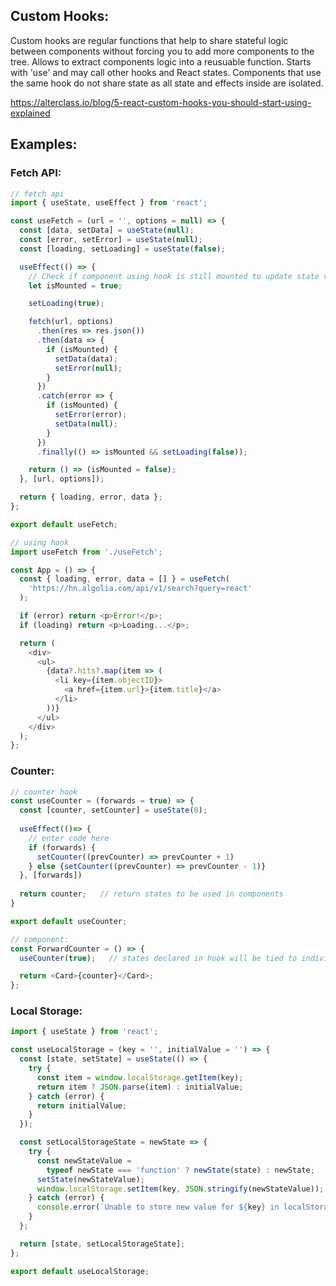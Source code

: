 ## Custom Hooks:
Custom hooks are regular functions that help to share stateful logic between components without forcing you to add more components to the tree. Allows to extract components logic into a reusuable function. Starts with 'use' and may call other hooks and React states. Components that use the same hook do not share state as all state and effects inside are isolated.

https://alterclass.io/blog/5-react-custom-hooks-you-should-start-using-explained

## Examples:
### Fetch API:
```js
// fetch api
import { useState, useEffect } from 'react';

const useFetch = (url = '', options = null) => {
  const [data, setData] = useState(null);
  const [error, setError] = useState(null);
  const [loading, setLoading] = useState(false);

  useEffect(() => {
    // Check if component using hook is still mounted to update state variables, otherwise introduce memory leaks
    let isMounted = true;

    setLoading(true);

    fetch(url, options)
      .then(res => res.json())
      .then(data => {
        if (isMounted) {
          setData(data);
          setError(null);
        }
      })
      .catch(error => {
        if (isMounted) {
          setError(error);
          setData(null);
        }
      })
      .finally(() => isMounted && setLoading(false));

    return () => (isMounted = false);
  }, [url, options]);

  return { loading, error, data };
};

export default useFetch;
```
```js
// using hook
import useFetch from './useFetch';

const App = () => {
  const { loading, error, data = [] } = useFetch(
    'https://hn.algolia.com/api/v1/search?query=react'
  );

  if (error) return <p>Error!</p>;
  if (loading) return <p>Loading...</p>;

  return (
    <div>
      <ul>
        {data?.hits?.map(item => (
          <li key={item.objectID}>
            <a href={item.url}>{item.title}</a>
          </li>
        ))}
      </ul>
    </div>
  );
};
```

### Counter:
```javascript
// counter hook
const useCounter = (forwards = true) => {
  const [counter, setCounter] = useState(0);
  
  useEffect(()=> {
    // enter code here
    if (forwards) {
      setCounter((prevCounter) => prevCounter + 1)
    } else {setCounter((prevCounter) => prevCounter - 1)}
  }, [forwards])
  
  return counter;   // return states to be used in components
}

export default useCounter;
```
```javascript
// component:
const ForwardCounter = () => {
  useCounter(true);   // states declared in hook will be tied to individual component (not shared)

  return <Card>{counter}</Card>;
};
```

### Local Storage:
```js
import { useState } from 'react';

const useLocalStorage = (key = '', initialValue = '') => {
  const [state, setState] = useState(() => {
    try {
      const item = window.localStorage.getItem(key);
      return item ? JSON.parse(item) : initialValue;
    } catch (error) {
      return initialValue;
    }
  });

  const setLocalStorageState = newState => {
    try {
      const newStateValue =
        typeof newState === 'function' ? newState(state) : newState;
      setState(newStateValue);
      window.localStorage.setItem(key, JSON.stringify(newStateValue));
    } catch (error) {
      console.error(`Unable to store new value for ${key} in localStorage.`);
    }
  };

  return [state, setLocalStorageState];
};

export default useLocalStorage;
```
